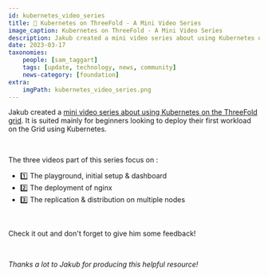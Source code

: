 ```yaml
---
id: kubernetes_video_series
title: 🎥 Kubernetes on ThreeFold - A Mini Video Series 
image_caption: Kubernetes on ThreeFold - A Mini Video Series 
description: Jakub created a mini video series about using Kubernetes on the ThreeFold grid. 
date: 2023-03-17
taxonomies:
    people: [sam_taggart]
    tags: [update, technology, news, community]
    news-category: [foundation]
extra:
    imgPath: kubernetes_video_series.png
---
```


<!-- *"This article was originally published by Victoria Obeegadoo a former member of ThreeFold Foundation."* -->

Jakub created a [mini video series about using Kubernetes on the ThreeFold grid](https://forum.threefold.io/t/kubernetes-on-threefold-mini-video-series/3831). It is suited mainly for beginners looking to deploy their first workload on the Grid using Kubernetes. 

<br/>

The three videos part of this series focus on :
- 1️⃣ The playground, initial setup & dashboard
- 2️⃣ The deployment of nginx
- 3️⃣ The replication & distribution on multiple nodes

<br/>

Check it out and don't forget to give him some feedback! 

<br/>

_Thanks a lot to Jakub for producing this helpful resource!_